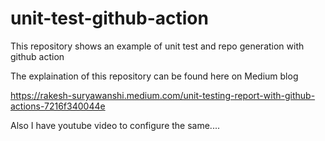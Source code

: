 # unit-test-github-action
This repository shows an example of unit test and repo generation with github action

The explaination of this repository can be found here on Medium blog 

https://rakesh-suryawanshi.medium.com/unit-testing-report-with-github-actions-7216f340044e

Also I have youtube video to configure the same....


